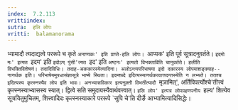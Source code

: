 ```yaml
---
index:  7.2.113
vrittiindex: 
sutra:  हलि लोपः
vritti:  balamanorama 
---
```


भ्यामादौ त्यदाद्यत्वे पररूपे च कृते `अनाप्यकः' इति प्राप्ते-हलि लोपः। `आप्यक' इति पूर्व सूत्रादनुवर्तते। `इदमो मः' इत्यत `इदम' इति `इदोऽय् पुंसी'त्यत `इद' इति `अष्टनः' इत्यतो विभक्ताविति चानुवर्तते। हलीति विभक्तिविशेषणं। तदादिविधिः। तदाह-अककारस्येत्यादिना। अलोऽन्त्यपरिभाषया इदो दकारस्य लोपमाशङ्क्याह--नानर्थक इति। परिभाषेयमुपधासंज्ञासूत्रे भाष्ये स्थिता। इदम्शब्दे इदित्यस्यानर्थकत्वात्तदन्तस्येति न लभ्यते। ततश्च इदित्यस्य कृत्स्नस्यैव लोप इति भावः। अनभ्यासविकार इत्यनुक्तौ विभर्तीत्यादौ `मृञामित्', अर्तिपिपर्त्योश्चे'तीत्त्वं कृत्स्नस्याभ्यासस्य स्यात्। द्वित्वे सति समुदायस्यैवार्थवत्त्वात्। `हलि लोप' इत्यत्र लोपग्रहणपनीय `हल्य' शित्येव सूत्रयितुमुचितम्, शित्त्वादिदः कृत्स्नस्याकारे पररूपे `सुपि चे'ति दीर्ङे आभ्यामित्यादिसिद्धेः।

